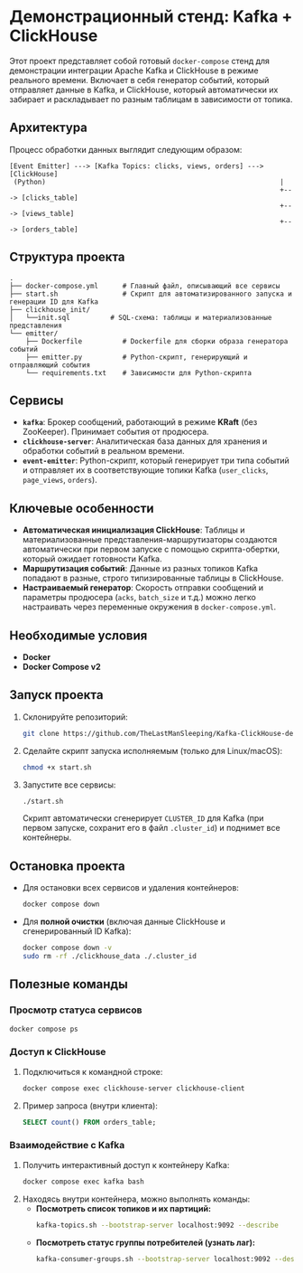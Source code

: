 # Демонстрационный стенд: Kafka + ClickHouse

Этот проект представляет собой готовый `docker-compose` стенд для демонстрации интеграции Apache Kafka и ClickHouse в режиме реального времени. Включает в себя генератор событий, который отправляет данные в Kafka, и ClickHouse, который автоматически их забирает и раскладывает по разным таблицам в зависимости от топика.

## Архитектура

Процесс обработки данных выглядит следующим образом:

```
[Event Emitter] ---> [Kafka Topics: clicks, views, orders] ---> [ClickHouse]
 (Python)                                                          |
                                                                   +---> [clicks_table]
                                                                   +---> [views_table]
                                                                   +---> [orders_table]
```
## Структура проекта

```
.
├── docker-compose.yml      # Главный файл, описывающий все сервисы
├── start.sh                # Скрипт для автоматизированного запуска и генерации ID для Kafka
├── clickhouse_init/
│   └──init.sql          # SQL-схема: таблицы и материализованные представления
└── emitter/
    ├── Dockerfile          # Dockerfile для сборки образа генератора событий
    ├── emitter.py          # Python-скрипт, генерирующий и отправляющий события
    └── requirements.txt    # Зависимости для Python-скрипта
```


## Сервисы

  * **`kafka`**: Брокер сообщений, работающий в режиме **KRaft** (без ZooKeeper). Принимает события от продюсера.
  * **`clickhouse-server`**: Аналитическая база данных для хранения и обработки событий в реальном времени.
  * **`event-emitter`**: Python-скрипт, который генерирует три типа событий и отправляет их в соответствующие топики Kafka (`user_clicks`, `page_views`, `orders`).

## Ключевые особенности

  * **Автоматическая инициализация ClickHouse**: Таблицы и материализованные представления-маршрутизаторы создаются автоматически при первом запуске с помощью скрипта-обертки, который ожидает готовности Kafka.
  * **Маршрутизация событий**: Данные из разных топиков Kafka попадают в разные, строго типизированные таблицы в ClickHouse.
  * **Настраиваемый генератор**: Скорость отправки сообщений и параметры продюсера (`acks`, `batch_size` и т.д.) можно легко настраивать через переменные окружения в `docker-compose.yml`.

## Необходимые условия

  * **Docker**
  * **Docker Compose v2** 

## Запуск проекта

1.  Склонируйте репозиторий:
    ```bash
    git clone https://github.com/TheLastManSleeping/Kafka-ClickHouse-demo.git
    ```
2.  Сделайте скрипт запуска исполняемым (только для Linux/macOS):
    ```bash
    chmod +x start.sh
    ```
3.  Запустите все сервисы:
    ```bash
    ./start.sh
    ```
    Скрипт автоматически сгенерирует `CLUSTER_ID` для Kafka (при первом запуске, сохранит его в файл `.cluster_id`) и поднимет все контейнеры.

## Остановка проекта

  * Для остановки всех сервисов и удаления контейнеров:
    ```bash
    docker compose down
    ```
  * Для **полной очистки** (включая данные ClickHouse и сгенерированный ID Kafka):
    ```bash
    docker compose down -v
    sudo rm -rf ./clickhouse_data ./.cluster_id
    ```

## Полезные команды

### Просмотр статуса сервисов

```bash
docker compose ps
```

### Доступ к ClickHouse

1.  Подключиться к командной строке:
    ```bash
    docker compose exec clickhouse-server clickhouse-client
    ```
2.  Пример запроса (внутри клиента):
    ```sql
    SELECT count() FROM orders_table;
    ```

### Взаимодействие с Kafka

1.  Получить интерактивный доступ к контейнеру Kafka:
    ```bash
    docker compose exec kafka bash
    ```
2.  Находясь внутри контейнера, можно выполнять команды:
      * **Посмотреть список топиков и их партиций:**
        ```bash
        kafka-topics.sh --bootstrap-server localhost:9092 --describe
        ```
      * **Посмотреть статус группы потребителей (узнать лаг):**
        ```bash
        kafka-consumer-groups.sh --bootstrap-server localhost:9092 --describe --group clickhouse_router_group
        ```


